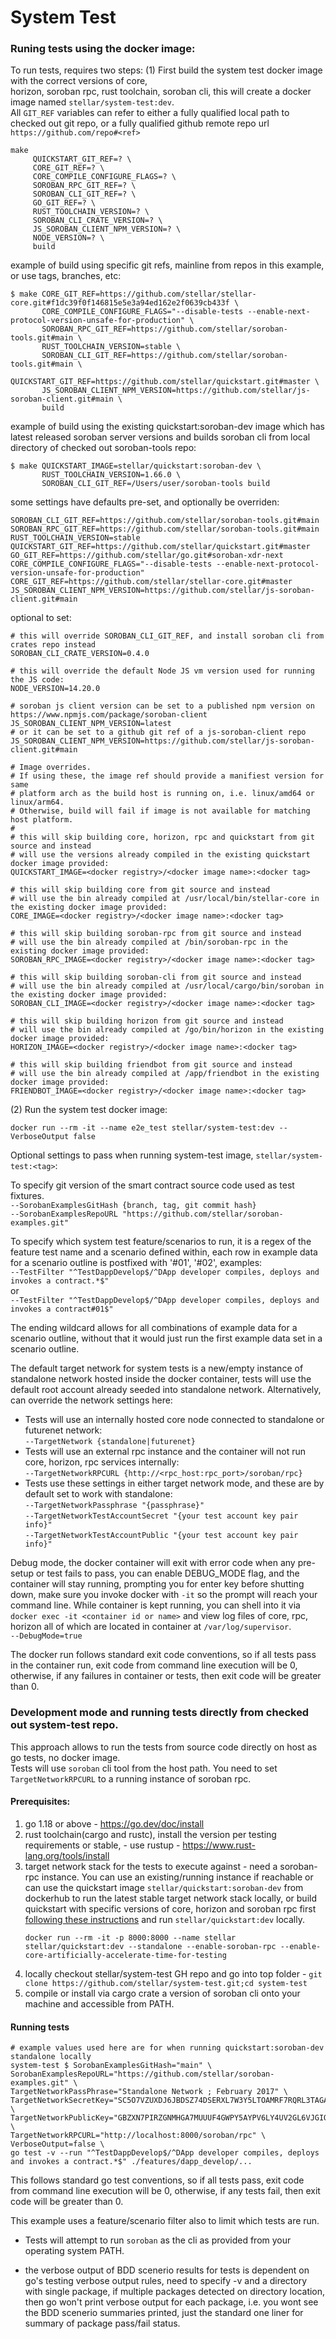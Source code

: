 # System Test

### Runing tests using the docker image:
To run tests, requires two steps: 
  (1) First build the system test docker image with the correct versions of core,  
  horizon, soroban rpc, rust toolchain, soroban cli, this will create a docker image named 
  `stellar/system-test:dev`.  
  All `GIT_REF` variables can refer to either a fully qualified local path to checked out git repo, or a fully qualified github remote repo url `https://github.com/repo#<ref>`  
  ```
  make 
       QUICKSTART_GIT_REF=? \
       CORE_GIT_REF=? \
       CORE_COMPILE_CONFIGURE_FLAGS=? \
       SOROBAN_RPC_GIT_REF=? \
       SOROBAN_CLI_GIT_REF=? \
       GO_GIT_REF=? \
       RUST_TOOLCHAIN_VERSION=? \
       SOROBAN_CLI_CRATE_VERSION=? \
       JS_SOROBAN_CLIENT_NPM_VERSION=? \
       NODE_VERSION=? \
       build     
  ```  

  example of build using specific git refs, mainline from repos in this example, or use tags, branches, etc:  
  ```
  $ make CORE_GIT_REF=https://github.com/stellar/stellar-core.git#f1dc39f0f146815e5e3a94ed162e2f0639cb433f \
         CORE_COMPILE_CONFIGURE_FLAGS="--disable-tests --enable-next-protocol-version-unsafe-for-production" \
         SOROBAN_RPC_GIT_REF=https://github.com/stellar/soroban-tools.git#main \
         RUST_TOOLCHAIN_VERSION=stable \
         SOROBAN_CLI_GIT_REF=https://github.com/stellar/soroban-tools.git#main \
         QUICKSTART_GIT_REF=https://github.com/stellar/quickstart.git#master \
         JS_SOROBAN_CLIENT_NPM_VERSION=https://github.com/stellar/js-soroban-client.git#main \
         build
  ```  

  example of build using the existing quickstart:soroban-dev image which has latest released soroban server versions and builds soroban cli from local directory of checked out soroban-tools repo:  
  ```
  $ make QUICKSTART_IMAGE=stellar/quickstart:soroban-dev \
         RUST_TOOLCHAIN_VERSION=1.66.0 \
         SOROBAN_CLI_GIT_REF=/Users/user/soroban-tools build
  ```  

  some settings have defaults pre-set, and optionally be overriden:  
  ```
  SOROBAN_CLI_GIT_REF=https://github.com/stellar/soroban-tools.git#main  
  SOROBAN_RPC_GIT_REF=https://github.com/stellar/soroban-tools.git#main  
  RUST_TOOLCHAIN_VERSION=stable   
  QUICKSTART_GIT_REF=https://github.com/stellar/quickstart.git#master
  GO_GIT_REF=https://github.com/stellar/go.git#soroban-xdr-next
  CORE_COMPILE_CONFIGURE_FLAGS="--disable-tests --enable-next-protocol-version-unsafe-for-production"
  CORE_GIT_REF=https://github.com/stellar/stellar-core.git#master
  JS_SOROBAN_CLIENT_NPM_VERSION=https://github.com/stellar/js-soroban-client.git#main
  ```  

  optional to set:  
  ```
  # this will override SOROBAN_CLI_GIT_REF, and install soroban cli from crates repo instead
  SOROBAN_CLI_CRATE_VERSION=0.4.0  

  # this will override the default Node JS vm version used for running the JS code:
  NODE_VERSION=14.20.0

  # soroban js client version can be set to a published npm version on https://www.npmjs.com/package/soroban-client 
  JS_SOROBAN_CLIENT_NPM_VERSION=latest
  # or it can be set to a github git ref of a js-soroban-client repo
  JS_SOROBAN_CLIENT_NPM_VERSION=https://github.com/stellar/js-soroban-client.git#main

  # Image overrides. 
  # If using these, the image ref should provide a manifiest version for same 
  # platform arch as the build host is running on, i.e. linux/amd64 or linux/arm64. 
  # Otherwise, build will fail if image is not available for matching host platform.
  #
  # this will skip building core, horizon, rpc and quickstart from git source and instead 
  # will use the versions already compiled in the existing quickstart docker image provided: 
  QUICKSTART_IMAGE=<docker registry>/<docker image name>:<docker tag>

  # this will skip building core from git source and instead 
  # will use the bin already compiled at /usr/local/bin/stellar-core in the existing docker image provided: 
  CORE_IMAGE=<docker registry>/<docker image name>:<docker tag>

  # this will skip building soroban-rpc from git source and instead 
  # will use the bin already compiled at /bin/soroban-rpc in the existing docker image provided: 
  SOROBAN_RPC_IMAGE=<docker registry>/<docker image name>:<docker tag>

  # this will skip building soroban-cli from git source and instead 
  # will use the bin already compiled at /usr/local/cargo/bin/soroban in the existing docker image provided: 
  SOROBAN_CLI_IMAGE=<docker registry>/<docker image name>:<docker tag>

  # this will skip building horizon from git source and instead 
  # will use the bin already compiled at /go/bin/horizon in the existing docker image provided: 
  HORIZON_IMAGE=<docker registry>/<docker image name>:<docker tag>

  # this will skip building friendbot from git source and instead 
  # will use the bin already compiled at /app/friendbot in the existing docker image provided: 
  FRIENDBOT_IMAGE=<docker registry>/<docker image name>:<docker tag>
  ```

  (2) Run the system test docker image:
  ```
  docker run --rm -it --name e2e_test stellar/system-test:dev --VerboseOutput false 
  ```


Optional settings to pass when running system-test image, `stellar/system-test:<tag>`:

To specify git version of the smart contract source code used as test fixtures.  
`--SorobanExamplesGitHash {branch, tag, git commit hash}`  
`--SorobanExamplesRepoURL "https://github.com/stellar/soroban-examples.git"` 

To specify which system test feature/scenarios to run, it is a regex of the feature test name and a scenario defined within, each row in example data for a scenario outline is postfixed with '#01', '#02', examples:  
`--TestFilter "^TestDappDevelop$/^DApp developer compiles, deploys and invokes a contract.*$"`  
or  
`--TestFilter "^TestDappDevelop$/^DApp developer compiles, deploys and invokes a contract#01$"`  

The ending wildcard allows for all combinations of example data for a scenario outline, without that it would just run the first example data set in a scenario outline.

The default target network for system tests is a new/empty instance of standalone network hosted inside the docker container, tests will use the default root account already seeded into standalone network. Alternatively, can override the network settings here:  
* Tests will use an internally hosted core node connected to standalone or futurenet network:  
`--TargetNetwork {standalone|futurenet}`  
* Tests will use an external rpc instance and the container will not run core, horizon, rpc services internally:  
`--TargetNetworkRPCURL {http://<rpc_host:rpc_port>/soroban/rpc}`  
* Tests use these settings in either target network mode, and these are by default set to work with standalone:  
`--TargetNetworkPassphrase "{passphrase}"`  
`--TargetNetworkTestAccountSecret "{your test account key pair info}"`  
`--TargetNetworkTestAccountPublic "{your test account key pair info}"`  

Debug mode, the docker container will exit with error code when any pre-setup or test fails to pass,
you can enable DEBUG_MODE flag, and the container will stay running, prompting you for enter key before shutting down, make sure you invoke docker with `-it` so the prompt will reach your command line. While container is kept running, you can shell into it via `docker exec -it <container id or name>` and view log files of core, rpc, horizon all of which are located in container at `/var/log/supervisor`.  
`--DebugMode=true`


The docker run follows standard exit code conventions, so if all tests pass in the container run, exit code from command line execution will be 0, otherwise, if any failures in container or tests, then exit code will be greater than 0.


### Development mode and running tests directly from checked out system-test repo.
This approach allows to run the tests from source code directly on host as go tests, no docker image.  
Tests will use `soroban` cli tool from the host path. You need to set `TargetNetworkRPCURL` to a running instance of soroban rpc.

#### Prerequisites:

 1. go 1.18 or above - https://go.dev/doc/install
 2. rust toolchain(cargo and rustc), install the version per testing requirements or stable, - use rustup - https://www.rust-lang.org/tools/install 
 3. target network stack for the tests to execute against - need a soroban-rpc instance. You can use an existing/running instance if reachable or can use the quickstart image `stellar/quickstart:soroban-dev` from dockerhub to run the latest stable target network stack locally, or build quickstart with specific versions of core, horizon and soroban rpc first [following these instructions](https://github.com/stellar/quickstart#building-custom-images) and run `stellar/quickstart:dev` locally.
     ```
     docker run --rm -it -p 8000:8000 --name stellar stellar/quickstart:dev --standalone --enable-soroban-rpc --enable-core-artificially-accelerate-time-for-testing
     ```
 4. locally checkout stellar/system-test GH repo and go into top folder - `git clone https://github.com/stellar/system-test.git;cd system-test`
 5. compile or install via cargo crate a version of soroban cli onto your machine and accessible from PATH.

#### Running tests 
```
# example values used here are for when running quickstart:soroban-dev standalone locally
system-test $ SorobanExamplesGitHash="main" \  
SorobanExamplesRepoURL="https://github.com/stellar/soroban-examples.git" \  
TargetNetworkPassPhrase="Standalone Network ; February 2017" \  
TargetNetworkSecretKey="SC5O7VZUXDJ6JBDSZ74DSERXL7W3Y5LTOAMRF7RQRL3TAGAPS7LUVG3L" \  
TargetNetworkPublicKey="GBZXN7PIRZGNMHGA7MUUUF4GWPY5AYPV6LY4UV2GL6VJGIQRXFDNMADI" \  
TargetNetworkRPCURL="http://localhost:8000/soroban/rpc" \  
VerboseOutput=false \  
go test -v --run "^TestDappDevelop$/^DApp developer compiles, deploys and invokes a contract.*$" ./features/dapp_develop/...
```

This follows standard go test conventions, so if all tests pass, exit code from command line execution will be 0, otherwise, if any tests fail, then exit code will be greater than 0.

This example uses a feature/scenario filter also to limit which tests are run.

* Tests will attempt to run `soroban` as the cli as provided from your operating system PATH.

* the verbose output of BDD scenerio results for tests is dependent on go's testing verbose output rules, need to specify -v and a directory with single package, if multiple packages detected on directory location, then go won't print verbose output for each package, i.e. you wont see the BDD scenerio summaries printed, just the standard one liner for summary of package pass/fail status.

